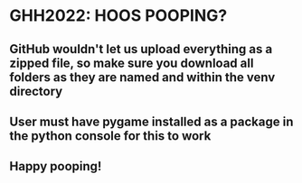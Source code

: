 # GHH2022: HOOS POOPING?
## GitHub wouldn't let us upload everything as a zipped file, so make sure you download all folders as they are named and within the venv directory
## User must have pygame installed as a package in the python console for this to work 
## Happy pooping!
